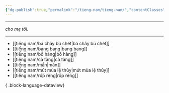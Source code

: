 ```yaml
---
{"dg-publish":true,"permalink":"/tieng-nam/tieng-nam/","contentClasses":"cards","created":"2025-08-13T15:50:29.916+07:00"}
---
```



---

*cho mẹ tôi.*

---

- [[tiếng nam/bá chấy bù chét\|bá chấy bù chét]]
- [[tiếng nam/bang bang\|bang bang]]
- [[tiếng nam/bổ hàng\|bổ hàng]]
- [[tiếng nam/cà tàng\|cà tàng]]
- [[tiếng nam/mần\|mần]]
- [[tiếng nam/mút mùa lệ thủy\|mút mùa lệ thủy]]
- [[tiếng nam/rốp rẻng\|rốp rẻng]]

{ .block-language-dataview}

